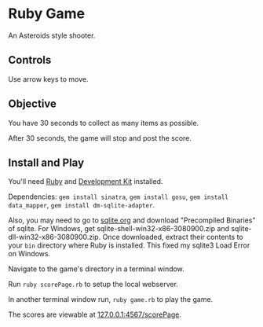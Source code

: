 # Ruby Game

An Asteroids style shooter.

## Controls

Use arrow keys to move.

## Objective

You have 30 seconds to collect as many items as possible.

After 30 seconds, the game will stop and post the score.

## Install and Play

You'll need <a href="http://rubyinstaller.org/downloads/" target="_blank">Ruby</a> and <a href="https://github.com/oneclick/rubyinstaller/wiki/Development-Kit" target="_blank">Development Kit</a> installed.

Dependencies: `gem install sinatra`, `gem install gosu`, `gem install data_mapper`, `gem install dm-sqlite-adapter`.

Also, you may need to go to <a href="http://sqlite.org/download.html" target="_blank">sqlite.org</a> and download "Precompiled Binaries" of sqlite. For Windows, get sqlite-shell-win32-x86-3080900.zip and sqlite-dll-win32-x86-3080900.zip. Once downloaded, extract their contents to your `bin` directory where Ruby is installed. This fixed my sqlite3 Load Error on Windows.

Navigate to the game's directory in a terminal window.

Run `ruby scorePage.rb` to setup the local webserver.

In another terminal window run, `ruby game.rb` to play the game. 

The scores are viewable at <a href="http://127.0.0.1:4567/scorePage" target="_blank">127.0.0.1:4567/scorePage</a>.
